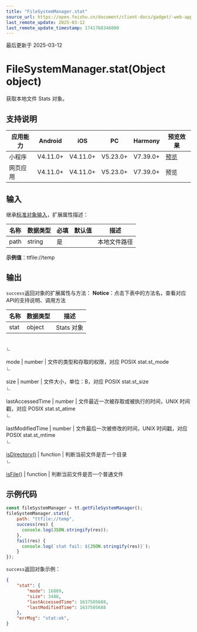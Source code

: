 ```yaml
---
title: "FileSystemManager.stat"
source_url: https://open.feishu.cn/document/client-docs/gadget/-web-app-api/file/file_system_manager/file_system_manager_stat
last_remote_update: 2025-03-12
last_remote_update_timestamp: 1741768346000
---
```

最后更新于 2025-03-12

# FileSystemManager.stat(Object object)

获取本地文件 Stats 对象。

## 支持说明

应用能力 | Android | iOS | PC | Harmony | 预览效果
--- | --- | --- | --- | --- | ---
小程序 | V4.11.0+ | V4.11.0+ | V5.23.0+ | V7.39.0+ | [预览](https://applink.feishu.cn/client/mini_program/open?appId=cli_9dff7f6ae02ad104&path=page%2FAPI%2Fpages%2Ffile%2Ffile)
网页应用 | V4.11.0+ | V4.11.0+ | V5.23.0+ | V7.39.0+ | 预览

## 输入

继承[标准对象输入](https://open.feishu.cn/document/uYjL24iN/ukzNy4SO3IjL5cjM)，扩展属性描述：

名称 | 数据类型 | 必填 | 默认值 | 描述
--- | --- | --- | --- | ---
path | string | 是 |  | 本地文件路径  
**示例值**：ttfile://temp

## 输出

`success`返回对象的扩展属性与方法：
**Notice**：点击下表中的方法名，查看对应API的支持说明、调用方法

名称 | 数据类型 | 描述
--- | --- | ---
stat | object | Stats 对象
&emsp;  
                    ∟  
                &nbsp;  
                    mode | number | 文件的类型和存取的权限，对应 POSIX stat.st_mode
&emsp;  
                    ∟  
                &nbsp;  
                    size | number | 文件大小，单位：B，对应 POSIX stat.st_size
&emsp;  
                    ∟  
                &nbsp;  
                    lastAccessedTime | number | 文件最近一次被存取或被执行的时间，UNIX 时间戳，对应 POSIX stat.st_atime
&emsp;  
                    ∟  
                &nbsp;  
                    lastModifiedTime | number | 文件最后一次被修改的时间，UNIX 时间戳，对应 POSIX stat.st_mtime
&emsp;  
                    ∟  
                &nbsp;  
                    [isDirectory()](https://open.feishu.cn/document/uYjL24iN/uETOuETOuETO/stat/stats_is_directory) | function | 判断当前文件是否一个目录
&emsp;  
                    ∟  
                &nbsp;  
                    [isFile()](https://open.feishu.cn/document/uYjL24iN/uETOuETOuETO/stat/stats_is_file) | function | 判断当前文件是否一个普通文件

## 示例代码

```js
const fileSystemManager = tt.getFileSystemManager();
fileSystemManager.stat({
    path: "ttfile://temp",
    success(res) {
      console.log(JSON.stringify(res));
    },
    fail(res) {
      console.log(`stat fail: ${JSON.stringify(res)}`);
    }
});
```

`success`返回对象示例：

```json
{
    "stat": {
        "mode": 16889,
        "size": 3488,
        "lastAccessedTime": 1637505688,
        "lastModifiedTime": 1637505688
    },
    "errMsg": "stat:ok",
}
```
